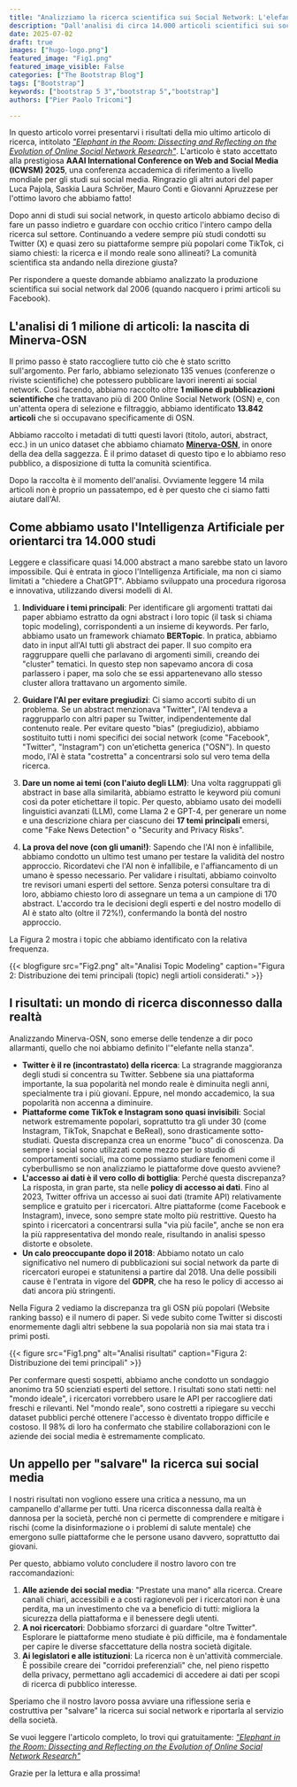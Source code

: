 ```yaml
---
title: "Analizziamo la ricerca scientifica sui Social Network: L'elefante nella Stanza"
description: "Dall'analisi di circa 14.000 articoli scientifici sui social network, abbiamo rivelato una forte disconnessione tra gli argomenti trattati dalla ricerca e l'effettivo utilizzo dei social. Gli studi si concentrano abbondantemente su Twitter (ora X), trascurando social network estremamente popolari come Instagram e TikTok, rendendo la ricerca inadatta a comprendere i problemi della società contemporanea."
date: 2025-07-02
draft: true
images: ["hugo-logo.png"]
featured_image: "Fig1.png"
featured_image_visible: False
categories: ["The Bootstrap Blog"]
tags: ["Bootstrap"]
keywords: ["bootstrap 5 3","bootstrap 5","bootstrap"]
authors: ["Pier Paolo Tricomi"]

---
```



In questo articolo vorrei presentarvi i risultati della mio ultimo articolo di ricerca, intitolato [*"Elephant in the Room: Dissecting and Reflecting on the Evolution of Online Social Network Research"*](https://ojs.aaai.org/index.php/ICWSM/article/view/35881). L'articolo è stato accettato alla prestigiosa **AAAI International Conference on Web and Social Media (ICWSM) 2025**, una conferenza accademica di riferimento a livello mondiale per gli studi sui social media. Ringrazio gli altri autori del paper Luca Pajola, Saskia Laura Schröer, Mauro Conti e Giovanni Apruzzese per l'ottimo lavoro che abbiamo fatto!

Dopo anni di studi sui social network, in questo articolo abbiamo deciso di fare un passo indietro e guardare con occhio critico l'intero campo della ricerca sul settore. Continuando a vedere sempre più studi condotti su Twitter (X) e quasi zero su piattaforme sempre più popolari come TikTok, ci siamo chiesti: la ricerca e il mondo reale sono allineati? La comunità scientifica sta andando nella direzione giusta?

Per rispondere a queste domande abbiamo analizzato la produzione scientifica sui social network dal 2006 (quando nacquero i primi articoli su Facebook).

## **L'analisi di 1 milione di articoli: la nascita di Minerva-OSN**

Il primo passo è stato raccogliere tutto ciò che è stato scritto sull'argomento. Per farlo, abbiamo selezionato 135 venues (conferenze o riviste scientifiche) che potessero pubblicare lavori inerenti ai social network. Così facendo, abbiamo raccolto oltre **1 milione di pubblicazioni scientifiche** che trattavano più di 200 Online Social Network (OSN) e, con un'attenta opera di selezione e filtraggio, abbiamo identificato **13.842 articoli** che si occupavano specificamente di OSN.

Abbiamo raccolto i metadati di tutti questi lavori (titolo, autori, abstract, ecc.) in un unico dataset che abbiamo chiamato [**Minerva-OSN**](https://github.com/pajola/Minerva-OSN), in onore della dea della saggezza. È il primo dataset di questo tipo e lo abbiamo reso pubblico, a disposizione di tutta la comunità scientifica.

Dopo la raccolta è il momento dell'analisi. Ovviamente leggere 14 mila articoli non è proprio un passatempo, ed è per questo che ci siamo fatti aiutare dall'AI.

## **Come abbiamo usato l'Intelligenza Artificiale per orientarci tra 14.000 studi**

Leggere e classificare quasi 14.000 abstract a mano sarebbe stato un lavoro impossibile. Qui è entrata in gioco l'Intelligenza Artificiale, ma non ci siamo limitati a "chiedere a ChatGPT". Abbiamo sviluppato una procedura rigorosa e innovativa, utilizzando diversi modelli di AI.

1.  **Individuare i temi principali**: Per identificare gli argomenti trattati dai paper abbiamo estratto da ogni abstract i loro topic (il task si chiama topic modeling), corrispondenti a un insieme di keywords. Per farlo, abbiamo usato un framework chiamato **BERTopic**. In pratica, abbiamo dato in input all'AI tutti gli abstract dei paper. Il suo compito era raggruppare quelli che parlavano di argomenti simili, creando dei "cluster" tematici. In questo step non sapevamo ancora di cosa parlassero i paper, ma solo che se essi appartenevano allo stesso cluster allora trattavano un argomento simile.

2.  **Guidare l'AI per evitare pregiudizi**: Ci siamo accorti subito di un problema. Se un abstract menzionava "Twitter", l'AI tendeva a raggrupparlo con altri paper su Twitter, indipendentemente dal contenuto reale. Per evitare questo "bias" (pregiudizio), abbiamo sostituito tutti i nomi specifici dei social network (come "Facebook", "Twitter", "Instagram") con un'etichetta generica ("OSN"). In questo modo, l'AI è stata "costretta" a concentrarsi solo sul vero tema della ricerca.

3.  **Dare un nome ai temi (con l'aiuto degli LLM)**: Una volta raggruppati gli abstract in base alla similarità, abbiamo estratto le keyword più comuni così da poter etichettare il topic. Per questo, abbiamo usato dei modelli linguistici avanzati (LLM), come Llama 2 e GPT-4, per generare un nome e una descrizione chiara per ciascuno dei **17 temi principali** emersi, come "Fake News Detection" o "Security and Privacy Risks". 

4.  **La prova del nove (con gli umani!)**: Sapendo che l'AI non è infallibile, abbiamo condotto un ultimo test umano per testare la validità del nostro approccio. Ricordatevi che l'AI non è infallibile, e l'affiancamento di un umano è spesso necessario. Per validare i risultati, abbiamo coinvolto tre revisori umani esperti del settore. Senza potersi consultare tra di loro, abbiamo chiesto loro di assegnare un tema a un campione di 170 abstract. L'accordo tra le decisioni degli esperti e del nostro modello di AI è stato alto (oltre il 72%!), confermando la bontà del nostro approccio.

La Figura 2 mostra i topic che abbiamo identificato con la relativa frequenza.

{{< blogfigure src="Fig2.png" alt="Analisi Topic Modeling" caption="Figura 2: Distribuzione dei temi principali (topic) negli artioli considerati." >}}

## **I risultati: un mondo di ricerca disconnesso dalla realtà**

Analizzando Minerva-OSN, sono emerse delle tendenze a dir poco allarmanti, quello che noi abbiamo definito l'"elefante nella stanza".

* **Twitter è il re (incontrastato) della ricerca**: La stragrande maggioranza degli studi si concentra su Twitter. Sebbene sia una piattaforma importante, la sua popolarità nel mondo reale è diminuita negli anni, specialmente tra i più giovani. Eppure, nel mondo accademico, la sua popolarità non accenna a diminuire.
* **Piattaforme come TikTok e Instagram sono quasi invisibili**: Social network estremamente popolari, soprattutto tra gli under 30 (come Instagram, TikTok, Snapchat e BeReal), sono drasticamente sotto-studiati. Questa discrepanza crea un enorme "buco" di conoscenza. Da sempre i social sono utilizzati come mezzo per lo studio di comportamenti sociali, ma come possiamo studiare fenomeni come il cyberbullismo se non analizziamo le piattaforme dove questo avviene?
* **L'accesso ai dati è il vero collo di bottiglia**: Perché questa discrepanza? La risposta, in gran parte, sta nelle **policy di accesso ai dati**. Fino al 2023, Twitter offriva un accesso ai suoi dati (tramite API) relativamente semplice e gratuito per i ricercatori. Altre piattaforme (come Facebook e Instagram), invece, sono sempre state molto più restrittive. Questo ha spinto i ricercatori a concentrarsi sulla "via più facile", anche se non era la più rappresentativa del mondo reale, risultando in analisi spesso distorte e obsolete.
* **Un calo preoccupante dopo il 2018**: Abbiamo notato un calo significativo nel numero di pubblicazioni sui social network da parte di ricercatori europei e statunitensi a partire dal 2018. Una delle possibili cause è l'entrata in vigore del **GDPR**, che ha reso le policy di accesso ai dati ancora più stringenti.

Nella Figura 2 vediamo la discrepanza tra gli OSN più popolari (Website ranking basso) e il numero di paper. Si vede subito come Twitter si discosti enormemente dagli altri sebbene la sua popolarià non sia mai stata tra i primi posti.

{{< figure src="Fig1.png" alt="Analisi risultati" caption="Figura 2: Distribuzione dei temi principali" >}}

Per confermare questi sospetti, abbiamo anche condotto un sondaggio anonimo tra 50 scienziati esperti del settore. I risultati sono stati netti: nel "mondo ideale", i ricercatori vorrebbero usare le API per raccogliere dati freschi e rilevanti. Nel "mondo reale", sono costretti a ripiegare su vecchi dataset pubblici perché ottenere l'accesso è diventato troppo difficile e costoso. Il 98% di loro ha confermato che stabilire collaborazioni con le aziende dei social media è estremamente complicato.

## **Un appello per "salvare" la ricerca sui social media**

I nostri risultati non vogliono essere una critica a nessuno, ma un campanello d'allarme per tutti. Una ricerca disconnessa dalla realtà è dannosa per la società, perché non ci permette di comprendere e mitigare i rischi (come la disinformazione o i problemi di salute mentale) che emergono sulle piattaforme che le persone usano davvero, soprattutto dai giovani.

Per questo, abbiamo voluto concludere il nostro lavoro con tre raccomandazioni:

1.  **Alle aziende dei social media**: "Prestate una mano" alla ricerca. Creare canali chiari, accessibili e a costi ragionevoli per i ricercatori non è una perdita, ma un investimento che va a beneficio di tutti: migliora la sicurezza della piattaforma e il benessere degli utenti.
2.  **A noi ricercatori**: Dobbiamo sforzarci di guardare "oltre Twitter". Esplorare le piattaforme meno studiate è più difficile, ma è fondamentale per capire le diverse sfaccettature della nostra società digitale.
3.  **Ai legislatori e alle istituzioni**: La ricerca non è un'attività commerciale. È possibile creare dei "corridoi preferenziali" che, nel pieno rispetto della privacy, permettano agli accademici di accedere ai dati per scopi di ricerca di pubblico interesse.

Speriamo che il nostro lavoro possa avviare una riflessione seria e costruttiva per "salvare" la ricerca sui social network e riportarla al servizio della società.

Se vuoi leggere l'articolo completo, lo trovi qui gratuitamente:
[*"Elephant in the Room: Dissecting and Reflecting on the Evolution of Online Social Network Research"*](https://ojs.aaai.org/index.php/ICWSM/article/view/35881)

Grazie per la lettura e alla prossima!

